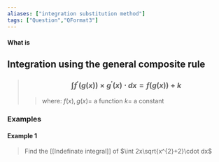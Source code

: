 ```yaml
---
aliases: ["integration substitution method"]
tags: ["Question","QFormat3"]
---
```


#### What is
## Integration using the general composite rule

> ### $$ \int f^{'}(g(x))\times g^{'}(x)\cdot dx = f(g(x))+k $$ 
>> where:
>> $f(x),g(x)=$ a function 
>> $k=$ a constant

### Examples
#### Example 1
> Find the [[Indefinate integral]] of $\int 2x\sqrt{x^{2}+2}\cdot dx$
